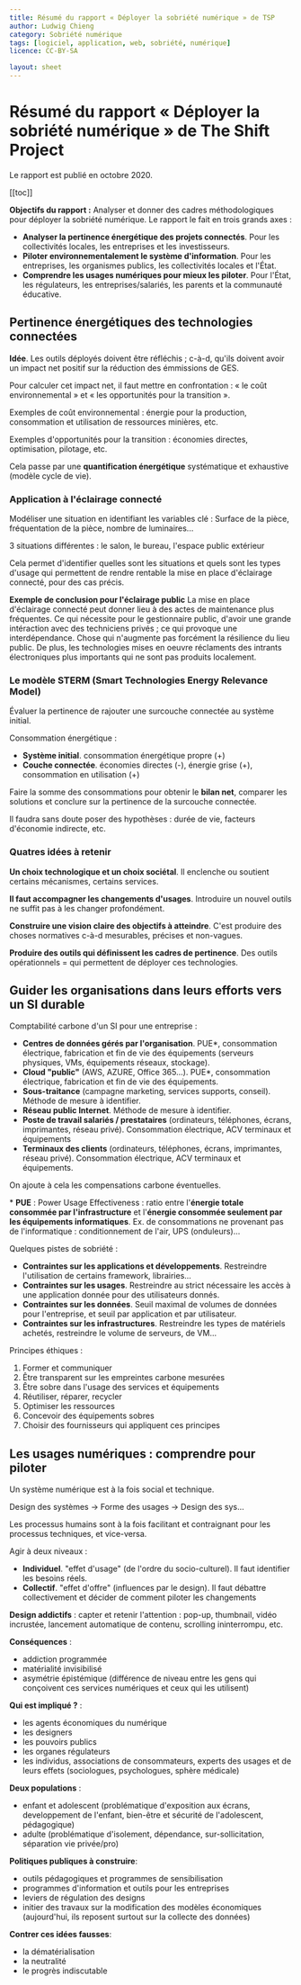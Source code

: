 ```yaml
---
title: Résumé du rapport « Déployer la sobriété numérique » de TSP
author: Ludwig Chieng
category: Sobriété numérique
tags: [logiciel, application, web, sobriété, numérique]
licence: CC-BY-SA

layout: sheet
---
```


# Résumé du rapport « Déployer la sobriété numérique » de The Shift Project

Le rapport est publié en octobre 2020.

[[toc]]


**Objectifs du rapport :**
Analyser et donner des cadres méthodologiques pour déployer la sobriété numérique. Le rapport le fait en trois grands axes :
- **Analyser la pertinence énergétique des projets connectés**. Pour les collectivités locales, les entreprises et les investisseurs.
- **Piloter environnementalement le système d'information**. Pour les entreprises, les organismes publics, les collectivités locales et l'État.
- **Comprendre les usages numériques pour mieux les piloter**. Pour l'État, les régulateurs, les entreprises/salariés, les parents et la communauté éducative.


## Pertinence énergétiques des technologies connectées

**Idée**. Les outils déployés doivent être réfléchis ; c-à-d, qu'ils doivent avoir un impact net positif sur la réduction des émmissions de GES.

Pour calculer cet impact net, il faut mettre en confrontation : « le coût environnemental » et « les opportunités pour la transition ».

Exemples de coût environnemental : énergie pour la production, consommation et utilisation de ressources minières, etc.

Exemples d'opportunités pour la transition : économies directes, optimisation, pilotage, etc.

Cela passe par une **quantification énergétique** systématique et exhaustive (modèle cycle de vie).


### Application à l'éclairage connecté

Modéliser une situation en identifiant les variables clé : Surface de la pièce, fréquentation de la pièce, nombre de luminaires...

3 situations différentes : le salon, le bureau, l'espace public extérieur

Cela permet d'identifier quelles sont les situations et quels sont les types d'usage qui permettent de rendre rentable la mise en place d'éclairage connecté, pour des cas précis.

**Exemple de conclusion pour l'éclairage public**
La mise en place d'éclairage connecté peut donner lieu à des actes de maintenance plus fréquentes. Ce qui nécessite pour le gestionnaire public, d'avoir une grande intéraction avec des techniciens privés ; ce qui provoque une interdépendance. Chose qui n'augmente pas forcément la résilience du lieu public. De plus, les technologies mises en oeuvre réclaments des intrants électroniques plus importants qui ne sont pas produits localement.


### Le modèle STERM (Smart Technologies Energy Relevance Model)

Évaluer la pertinence de rajouter une surcouche connectée au système initial.

Consommation énergétique :
- **Système initial**. consommation énergétique propre (+)
- **Couche connectée**. économies directes (-), énergie grise (+), consommation en utilisation (+)

Faire la somme des consommations pour obtenir le **bilan net**, comparer les solutions et conclure sur la pertinence de la surcouche connectée.

Il faudra sans doute poser des hypothèses : durée de vie, facteurs d'économie indirecte, etc.


### Quatres idées à retenir

**Un choix technologique et un choix sociétal**. Il enclenche ou soutient certains mécanismes, certains services.

**Il faut accompagner les changements d'usages**. Introduire un nouvel outils ne suffit pas à les changer profondément.

**Construire une vision claire des objectifs à atteindre**. C'est produire des choses normatives c-à-d mesurables, précises et non-vagues.

**Produire des outils qui définissent les cadres de pertinence**. Des outils opérationnels = qui permettent de déployer ces technologies.


## Guider les organisations dans leurs efforts vers un SI durable

Comptabilité carbone d'un SI pour une entreprise :
- **Centres de données gérés par l'organisation**. PUE*, consommation électrique, fabrication et fin de vie des équipements (serveurs physiques, VMs, équipements réseaux, stockage).
- **Cloud "public"** (AWS, AZURE, Office 365...). PUE*, consommation électrique, fabrication et fin de vie des équipements.
- **Sous-traitance** (campagne marketing, services supports, conseil). Méthode de mesure à identifier.
- **Réseau public Internet**. Méthode de mesure à identifier.
- **Poste de travail salariés / prestataires** (ordinateurs, téléphones, écrans, imprimantes, réseau privé). Consommation électrique, ACV terminaux et équipements
- **Terminaux des clients** (ordinateurs, téléphones, écrans, imprimantes, réseau privé). Consommation électrique, ACV terminaux et équipements.

On ajoute à cela les compensations carbone éventuelles.

\* **PUE** : Power Usage Effectiveness : ratio entre l'**énergie totale consommée par l'infrastructure** et l'**énergie consommée seulement par les équipements informatiques**. Ex. de consommations ne provenant pas de l'informatique : conditionnement de l'air, UPS (onduleurs)...


Quelques pistes de sobriété :
- **Contraintes sur les applications et développements**. Restreindre l'utilisation de certains framework, librairies...
- **Contraintes sur les usages**. Restreindre au strict nécessaire les accès à une application donnée pour des utilisateurs donnés.
- **Contraintes sur les données**. Seuil maximal de volumes de données pour l'entreprise, et seuil par application et par utilisateur.
- **Contraintes sur les infrastructures**. Restreindre les types de matériels achetés, restreindre le volume de serveurs, de VM...


Principes éthiques :
1. Former et communiquer
2. Être transparent sur les empreintes carbone mesurées
3. Être sobre dans l'usage des services et équipements
4. Réutiliser, réparer, recycler
5. Optimiser les ressources
6. Concevoir des équipements sobres
7. Choisir des fournisseurs qui appliquent ces principes


## Les usages numériques : comprendre pour piloter

Un système numérique est à la fois social et technique.

Design des systèmes → Forme des usages → Design des sys...

Les processus humains sont à la fois facilitant et contraignant pour les processus techniques, et vice-versa.

Agir à deux niveaux :
- **Individuel**. "effet d'usage" (de l'ordre du socio-culturel). Il faut identifier les besoins réels.
- **Collectif**. "effet d'offre" (influences par le design). Il faut débattre collectivement et décider de comment piloter les changements


**Design addictifs** : capter et retenir l'attention : pop-up, thumbnail, vidéo incrustée, lancement automatique de contenu, scrolling ininterrompu, etc.

**Conséquences** :
- addiction programmée
- matérialité invisibilisé
- asymétrie épistémique (différence de niveau entre les gens qui conçoivent ces services numériques et ceux qui les utilisent)

**Qui est impliqué ?** :
- les agents économiques du numérique
- les designers
- les pouvoirs publics
- les organes régulateurs
- les individus, associations de consommateurs, experts des usages et de leurs effets (sociologues, psychologues, sphère médicale)

**Deux populations** :
- enfant et adolescent (problématique d'exposition aux écrans, developpement de l'enfant, bien-être et sécurité de l'adolescent, pédagogique)
- adulte (problématique d'isolement, dépendance, sur-sollicitation, séparation vie privée/pro)

**Politiques publiques à construire**:
- outils pédagogiques et programmes de sensibilisation
- programmes d'information et outils pour les entreprises
- leviers de régulation des designs
- initier des travaux sur la modification des modèles économiques (aujourd'hui, ils reposent surtout sur la collecte des données)

**Contrer ces idées fausses**:
- la dématérialisation
- la neutralité
- le progrès indiscutable
